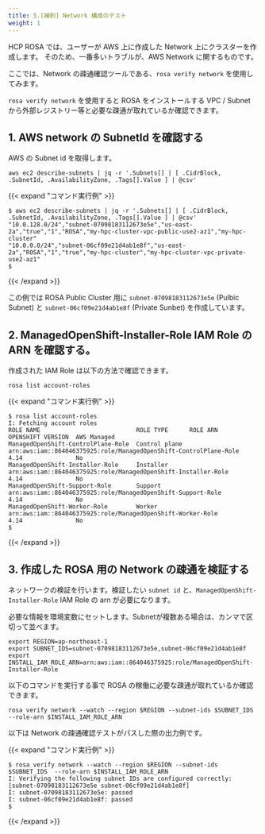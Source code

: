 ```yaml
---
title: 5.[補則] Network 構成のテスト
weight: 1
---
```


HCP ROSA では、ユーザーが AWS 上に作成した Network 上にクラスターを作成します。
そのため、一番多いトラブルが、AWS Network に関するものです。

ここでは、Network の疎通確認ツールである、`rosa verify network` を使用してみます。
  
`rosa verify network` を使用すると ROSA をインストールする VPC / Subnet から外部レジストリー等と必要な疎通が取れているか確認できます。

## 1. AWS network の SubnetId を確認する


AWS の Subnet id を取得します。

```tpl
aws ec2 describe-subnets | jq -r '.Subnets[] | [ .CidrBlock, .SubnetId, .AvailabilityZone, .Tags[].Value ] | @csv'
```

{{< expand "コマンド実行例" >}}

```tpl
$ aws ec2 describe-subnets | jq -r '.Subnets[] | [ .CidrBlock, .SubnetId, .AvailabilityZone, .Tags[].Value ] | @csv'
"10.0.128.0/24","subnet-07098183112673e5e","us-east-2a","true","1","ROSA","my-hpc-cluster-vpc-public-use2-az1","my-hpc-cluster"
"10.0.0.0/24","subnet-06cf09e21d4ab1e8f","us-east-2a","ROSA","1","true","my-hpc-cluster","my-hpc-cluster-vpc-private-use2-az1"
$
```
{{< /expand >}}

この例では ROSA Public Cluster 用に `subnet-07098183112673e5e` (Pulbic Subnet) と `subnet-06cf09e21d4ab1e8f` (Private Sunbet) を作成しています。


## 2. ManagedOpenShift-Installer-Role IAM Role の ARN を確認する。 


作成された IAM Role は以下の方法で確認できます。

```tpl
rosa list account-roles
```

{{< expand "コマンド実行例" >}}
```tpl
$ rosa list account-roles
I: Fetching account roles
ROLE NAME                           ROLE TYPE      ROLE ARN                                                           OPENSHIFT VERSION  AWS Managed
ManagedOpenShift-ControlPlane-Role  Control plane  arn:aws:iam::864046375925:role/ManagedOpenShift-ControlPlane-Role  4.14               No
ManagedOpenShift-Installer-Role     Installer      arn:aws:iam::864046375925:role/ManagedOpenShift-Installer-Role     4.14               No
ManagedOpenShift-Support-Role       Support        arn:aws:iam::864046375925:role/ManagedOpenShift-Support-Role       4.14               No
ManagedOpenShift-Worker-Role        Worker         arn:aws:iam::864046375925:role/ManagedOpenShift-Worker-Role        4.14               No
$ 
```
{{< /expand >}}


## 3. 作成した ROSA 用の Network の疎通を検証する

ネットワークの検証を行います。検証したい `subnet id` と、`ManagedOpenShift-Installer-Role` IAM Role の arn が必要になります。

必要な情報を環境変数にセットします。Subnetが複数ある場合は、カンマで区切って並べます。

```tpl
export REGION=ap-northeast-1
export SUBNET_IDS=subnet-07098183112673e5e,subnet-06cf09e21d4ab1e8f
export INSTALL_IAM_ROLE_ARN=arn:aws:iam::864046375925:role/ManagedOpenShift-Installer-Role
```

以下のコマンドを実行する事で ROSA の稼働に必要な疎通が取れているか確認できます。

```tpl
rosa verify network --watch --region $REGION --subnet-ids $SUBNET_IDS  --role-arn $INSTALL_IAM_ROLE_ARN
```

以下は Network の疎通確認テストがパスした際の出力例です。

{{< expand "コマンド実行例" >}}
```tpl
$ rosa verify network --watch --region $REGION --subnet-ids $SUBNET_IDS  --role-arn $INSTALL_IAM_ROLE_ARN
I: Verifying the following subnet IDs are configured correctly: [subnet-07098183112673e5e subnet-06cf09e21d4ab1e8f]
I: subnet-07098183112673e5e: passed
I: subnet-06cf09e21d4ab1e8f: passed
$
```
{{< /expand >}}
